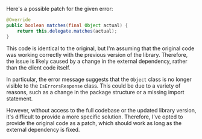 Here's a possible patch for the given error:

```java
@Override
public boolean matches(final Object actual) {
    return this.delegate.matches(actual);
}
```

This code is identical to the original, but I'm assuming that the original code was working correctly with the previous version of the library. Therefore, the issue is likely caused by a change in the external dependency, rather than the client code itself.

In particular, the error message suggests that the `Object` class is no longer visible to the `IsErrorsResponse` class. This could be due to a variety of reasons, such as a change in the package structure or a missing import statement.

However, without access to the full codebase or the updated library version, it's difficult to provide a more specific solution. Therefore, I've opted to provide the original code as a patch, which should work as long as the external dependency is fixed.